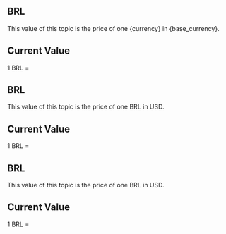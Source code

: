 ## BRL

This value of this topic is the price of one {currency} in {base_currency}.

## Current Value

1 BRL = <Topic topic="finance/stock-exchange/currency/BRL/USD" decimals="3" unit="USD"/>

## BRL

This value of this topic is the price of one BRL in USD.

## Current Value

1 BRL = <Topic topic="finance/stock-exchange/currency/BRL/USD" decimals="3" unit="USD"/>

## BRL

This value of this topic is the price of one BRL in USD.

## Current Value

1 BRL = <Topic topic="finance/stock-exchange/currency/BRL/USD" decimals="3" unit="USD"/>

